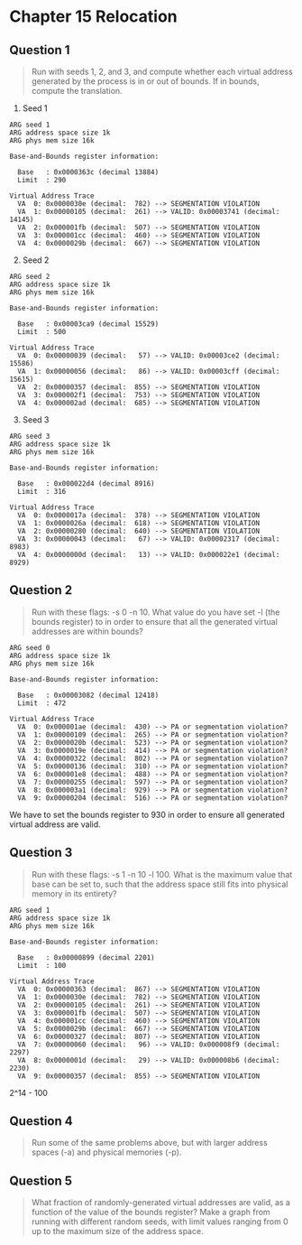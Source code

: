 # Chapter 15 Relocation
## Question 1
> Run with seeds 1, 2, and 3, and compute whether each virtual address
> generated by the process is in or out of bounds. If in bounds,
> compute the translation.

1. Seed 1
```
ARG seed 1
ARG address space size 1k
ARG phys mem size 16k

Base-and-Bounds register information:

  Base   : 0x0000363c (decimal 13884)
  Limit  : 290

Virtual Address Trace
  VA  0: 0x0000030e (decimal:  782) --> SEGMENTATION VIOLATION
  VA  1: 0x00000105 (decimal:  261) --> VALID: 0x00003741 (decimal: 14145)
  VA  2: 0x000001fb (decimal:  507) --> SEGMENTATION VIOLATION
  VA  3: 0x000001cc (decimal:  460) --> SEGMENTATION VIOLATION
  VA  4: 0x0000029b (decimal:  667) --> SEGMENTATION VIOLATION
```

2. Seed 2
```
ARG seed 2
ARG address space size 1k
ARG phys mem size 16k

Base-and-Bounds register information:

  Base   : 0x00003ca9 (decimal 15529)
  Limit  : 500

Virtual Address Trace
  VA  0: 0x00000039 (decimal:   57) --> VALID: 0x00003ce2 (decimal: 15586)
  VA  1: 0x00000056 (decimal:   86) --> VALID: 0x00003cff (decimal: 15615)
  VA  2: 0x00000357 (decimal:  855) --> SEGMENTATION VIOLATION
  VA  3: 0x000002f1 (decimal:  753) --> SEGMENTATION VIOLATION
  VA  4: 0x000002ad (decimal:  685) --> SEGMENTATION VIOLATION
```

3. Seed 3
```
ARG seed 3
ARG address space size 1k
ARG phys mem size 16k

Base-and-Bounds register information:

  Base   : 0x000022d4 (decimal 8916)
  Limit  : 316

Virtual Address Trace
  VA  0: 0x0000017a (decimal:  378) --> SEGMENTATION VIOLATION
  VA  1: 0x0000026a (decimal:  618) --> SEGMENTATION VIOLATION
  VA  2: 0x00000280 (decimal:  640) --> SEGMENTATION VIOLATION
  VA  3: 0x00000043 (decimal:   67) --> VALID: 0x00002317 (decimal: 8983)
  VA  4: 0x0000000d (decimal:   13) --> VALID: 0x000022e1 (decimal: 8929)
```

## Question 2
> Run with these flags: -s 0 -n 10. What value do you have set
> -l (the bounds register) to in order to ensure that all the generated
> virtual addresses are within bounds?

```
ARG seed 0
ARG address space size 1k
ARG phys mem size 16k

Base-and-Bounds register information:

  Base   : 0x00003082 (decimal 12418)
  Limit  : 472

Virtual Address Trace
  VA  0: 0x000001ae (decimal:  430) --> PA or segmentation violation?
  VA  1: 0x00000109 (decimal:  265) --> PA or segmentation violation?
  VA  2: 0x0000020b (decimal:  523) --> PA or segmentation violation?
  VA  3: 0x0000019e (decimal:  414) --> PA or segmentation violation?
  VA  4: 0x00000322 (decimal:  802) --> PA or segmentation violation?
  VA  5: 0x00000136 (decimal:  310) --> PA or segmentation violation?
  VA  6: 0x000001e8 (decimal:  488) --> PA or segmentation violation?
  VA  7: 0x00000255 (decimal:  597) --> PA or segmentation violation?
  VA  8: 0x000003a1 (decimal:  929) --> PA or segmentation violation?
  VA  9: 0x00000204 (decimal:  516) --> PA or segmentation violation?
```

We have to set the bounds register to 930 in order to ensure all generated virtual address are valid.

## Question 3
>  Run with these flags: -s 1 -n 10 -l 100. What is the maximum
> value that base can be set to, such that the address space still
> fits into physical memory in its entirety?

```
ARG seed 1
ARG address space size 1k
ARG phys mem size 16k

Base-and-Bounds register information:

  Base   : 0x00000899 (decimal 2201)
  Limit  : 100

Virtual Address Trace
  VA  0: 0x00000363 (decimal:  867) --> SEGMENTATION VIOLATION
  VA  1: 0x0000030e (decimal:  782) --> SEGMENTATION VIOLATION
  VA  2: 0x00000105 (decimal:  261) --> SEGMENTATION VIOLATION
  VA  3: 0x000001fb (decimal:  507) --> SEGMENTATION VIOLATION
  VA  4: 0x000001cc (decimal:  460) --> SEGMENTATION VIOLATION
  VA  5: 0x0000029b (decimal:  667) --> SEGMENTATION VIOLATION
  VA  6: 0x00000327 (decimal:  807) --> SEGMENTATION VIOLATION
  VA  7: 0x00000060 (decimal:   96) --> VALID: 0x000008f9 (decimal: 2297)
  VA  8: 0x0000001d (decimal:   29) --> VALID: 0x000008b6 (decimal: 2230)
  VA  9: 0x00000357 (decimal:  855) --> SEGMENTATION VIOLATION
```

2^14 - 100

## Question 4
> Run some of the same problems above, but with larger address
> spaces (-a) and physical memories (-p).

## Question 5
> What fraction of randomly-generated virtual addresses are valid,
> as a function of the value of the bounds register? Make a graph
> from running with different random seeds, with limit values ranging
> from 0 up to the maximum size of the address space.
